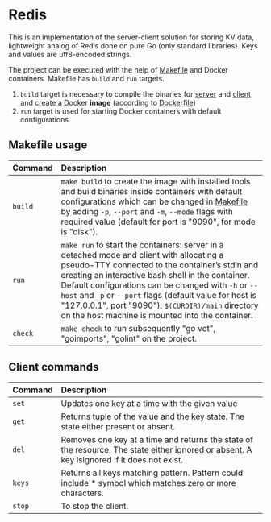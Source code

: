# Redis
This is an implementation of the server-client solution for storing KV data, lightweight analog of Redis done on pure Go (only standard libraries). Keys and values are utf8-encoded strings.

The project can be executed with the help of [Makefile](./Makefile) and Docker containers. Makefile has `build` and `run` targets.

1. `build` target is necessary to compile the binaries for [server](./main/server.go) and [client](./main/client.go) and create a Docker __image__ (according to [Dockerfile](./Dockerfile))
2. `run` target is used for starting Docker containers with default configurations.

## Makefile usage
|Command|Description|
|:-------|:-----------|
|`build`|`make build` to create the image with installed tools and build binaries inside containers with default configurations which can be changed in [Makefile](./Makefile) by adding `-p`, `--port` and `-m`, `--mode` flags with required value (default for port is "9090", for mode is "disk").|
|`run`|`make run` to start the containers: server in a detached mode and client with allocating a pseudo-TTY connected to the container’s stdin and creating an interactive bash shell in the container. Default configurations can be changed with `-h` or `--host` and `-p` or `--port` flags (default value for host is "127.0.0.1", port "9090"). `$(CURDIR)/main` directory on the host machine is mounted into the container.|
|`check`|`make check` to run subsequently "go vet", "goimports", "golint" on the project.|
 ## Client commands
 |Command|Description|
 |:---|:---|
 |`set`|Updates one key at a time with the given value|.
 |`get`|Returns tuple of the value and the key state. The state either present or absent.|
 |`del`|Removes one key at a time and returns the state of the resource. The state either ignored or absent. A key isignored if it does not exist.|
 |`keys`|Returns all keys matching pattern. Pattern could include \* symbol which matches zero or more characters.|
 |`stop`| To stop the client.|
